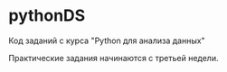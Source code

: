 # pythonDS

Код заданий с курса "Python для анализа данных"

Практические задания начинаются с третьей недели.
